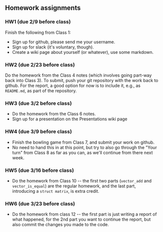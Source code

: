 
## Homework assignments

### HW1 (due 2/9 before class)

Finish the following from Class 1:

* Sign up for github, please send me your username.
* Sign up for slack (it's voluntary, though).
* Create a wiki page about yourself (or whatever), use some markdown.

### HW2 (due 2/23 before class)

Do the homework from the Class 4 notes (which involves going part-way back into Class 3). To submit, push your git repository with the work back to github. For the report, a good option for now is to include it, e.g., as `README.md`, as part of the repository. 

### HW3 (due 3/2 before class)

* Do the homework from the Class 6 notes.
* Sign up for a presentation on the Presentations wiki page

### HW4 (due 3/9 before class)

* Finish the bowling game from Class 7, and submit your work on github.
* No need to hand this in at this point, but try to also go through the "Your turn" from Class 8 as far as you can, as we'll continue from there next week.

### HW5 (due 3/16 before class)

* Do the homework from Class 10 -- the first two parts (`vector_add` and `vector_is_equal`) are the regular homework, and the last part, introducing a `struct matrix`, is extra credit.

### HW6 (due 3/23 before class)

* Do the homework from class 12 -- the first part is just writing a report of what happened, for the 2nd part you want to continue the report, but also commit the changes you made to the code.
